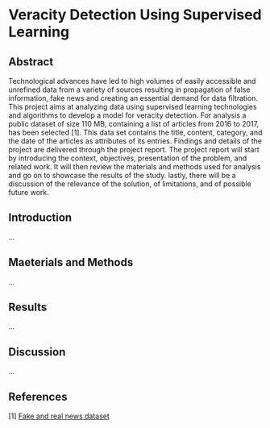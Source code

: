 # Veracity Detection Using Supervised Learning

## Abstract

Technological advances have led to high volumes of easily accessible and unrefined data from a variety of sources resulting in propagation of false information, fake news and creating an essential demand for data filtration. This project aims at analyzing data using supervised learning technologies and algorithms to develop a model for veracity detection. For analysis a public dataset of size 110 MB, containing a list of articles from 2016 to 2017, has been selected [1]. This data set contains the title, content, category, and the date of the articles as attributes of its entries. Findings and details of the project are delivered through the project report. The project report will start by introducing the context, objectives, presentation of the problem, and related work. It will then review the materials and methods used for analysis and go on to showcase the results of the study. lastly, there will be a discussion of the relevance of the solution, of limitations, and of possible future work.

## Introduction

...

## Maeterials and Methods

...

## Results

...

## Discussion

...

## References

[1] [Fake and real news dataset](https://www.kaggle.com/clmentbisaillon/fake-and-real-news-dataset)
